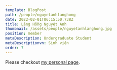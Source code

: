 ```yaml
---
template: BlogPost
path: /people/nguyetanhlanghong
date: 2022-02-01T06:15:50.738Z
title: Lăng Hồng Nguyệt Anh
thumbnail: /assets/people/nguyetanhlanghong.jpg
position: member
metaDescription: Undergraduate Student
metaDescriptionvn: Sinh viên
order: 7
---
```


Please checkout [my personal page]().
